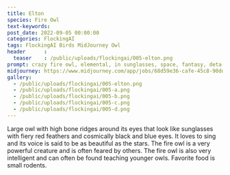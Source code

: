 ```yaml
---
title: Elton
species: Fire Owl
text-keywords: 
post_date: 2022-09-05 00:00:00
categories: FlockingAI
tags: FlockingAI Birds MidJourney Owl
header      :
  teaser    : /public/uploads/flockingai/005-elton.png
prompt: crazy fire owl, elemental, in sunglasses, space, fantasy, deta
midjourney: https://www.midjourney.com/app/jobs/68d59e36-cafe-45c8-90dd-060c0cbe5160
gallery: 
  - /public/uploads/flockingai/005-elton.png
  - /public/uploads/flockingai/005-a.png
  - /public/uploads/flockingai/005-b.png
  - /public/uploads/flockingai/005-c.png
  - /public/uploads/flockingai/005-d.png
---
```


Large owl with high bone ridges around its eyes that look like sunglasses with fiery red feathers and cosmically black and blue eyes. It loves to sing and its voice is said to be as beautiful as the stars. The fire owl is a very powerful creature and is often feared by others. The fire owl is also very intelligent and can often be found teaching younger owls. Favorite food is small rodents.
